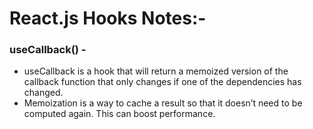 


# React.js Hooks Notes:-


### useCallback() - 
- useCallback is a hook that will return a memoized version of the callback function that only changes if one of the dependencies has changed.
- Memoization is a way to cache a result so that it doesn’t need to be computed again. This can boost performance.

































